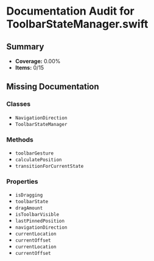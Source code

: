 # Documentation Audit for ToolbarStateManager.swift

## Summary

- **Coverage:** 0.00%
- **Items:** 0/15

## Missing Documentation

### Classes
- `NavigationDirection`
- `ToolbarStateManager`

### Methods
- `toolbarGesture`
- `calculatePosition`
- `transitionForCurrentState`

### Properties
- `isDragging`
- `toolbarState`
- `dragAmount`
- `isToolbarVisible`
- `lastPinnedPosition`
- `navigationDirection`
- `currentLocation`
- `currentOffset`
- `currentLocation`
- `currentOffset`
